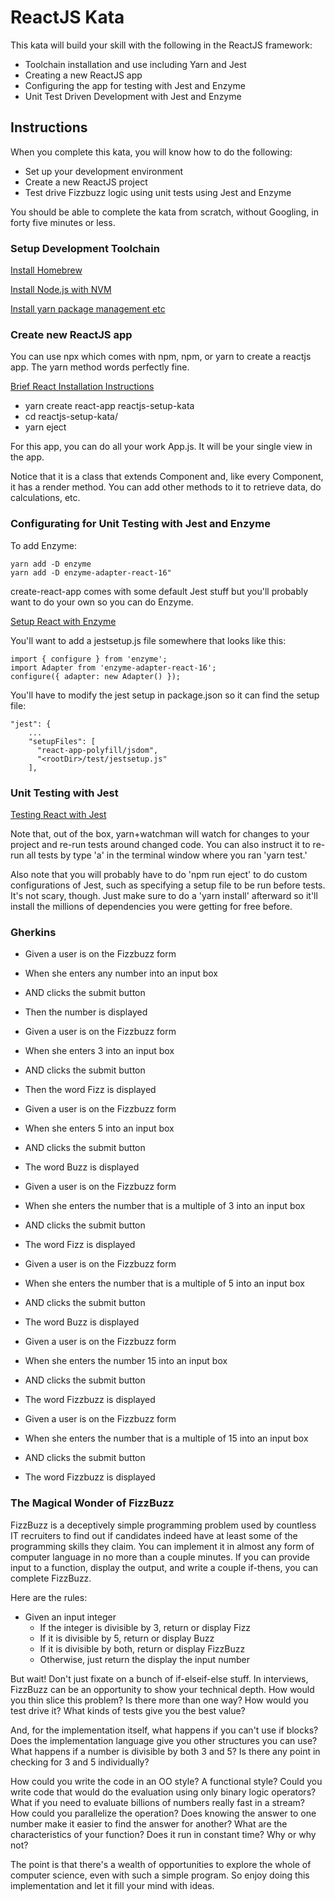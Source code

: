 # ReactJS Kata

This kata will build your skill with the following in the ReactJS framework:

* Toolchain installation and use including Yarn and Jest
* Creating a new ReactJS app
* Configuring the app for testing with Jest and Enzyme
* Unit Test Driven Development with Jest and Enzyme

## Instructions

When you complete this kata, you will know how to do the following:

* Set up your development environment
* Create a new ReactJS project
* Test drive Fizzbuzz logic using unit tests using Jest and Enzyme

You should be able to complete the kata from scratch, without Googling, in
forty five minutes or less.

### Setup Development Toolchain
[Install Homebrew](https://brew.sh/)

[Install Node.js with NVM](https://gist.github.com/d2s/372b5943bce17b964a79)

[Install yarn package management etc](https://yarnpkg.com/lang/en/docs/install/#mac-stable)

### Create new ReactJS app
You can use npx which comes with npm, npm, or yarn to create a reactjs app.  The yarn method words 
perfectly fine.

[Brief React Installation Instructions](https://facebook.github.io/create-react-app/docs/getting-started)

* yarn create react-app reactjs-setup-kata
* cd reactjs-setup-kata/
* yarn eject

For this app, you can do all your work App.js.  It will be your single view in the app.

Notice that it is a class that extends Component and, like every Component, it has a render
method.  You can add other methods to it to retrieve data, do calculations, etc.

### Configurating for Unit Testing with Jest and Enzyme

To add Enzyme:

```
yarn add -D enzyme
yarn add -D enzyme-adapter-react-16"
```

create-react-app comes with some default Jest stuff but you'll probably want to do your own
so you can do Enzyme.  

[Setup React with Enzyme](https://airbnb.io/enzyme/docs/installation/)

You'll want to add a jestsetup.js file somewhere that looks like this:

```
import { configure } from 'enzyme';
import Adapter from 'enzyme-adapter-react-16';   
configure({ adapter: new Adapter() });
```

You'll have to modify the jest setup in package.json so it can find the setup file:

```
"jest": {
    ...
    "setupFiles": [
      "react-app-polyfill/jsdom",
      "<rootDir>/test/jestsetup.js"
    ],
```

### Unit Testing with Jest
[Testing React with Jest](https://facebook.github.io/jest/docs/en/tutorial-react.html)

Note that, out of the box, yarn+watchman will watch for changes to your project and re-run
tests around changed code.  You can also instruct it to re-run all tests by type 'a' in
the terminal window where you ran 'yarn test.'

Also note that you will probably have to do 'npm run eject' to do custom configurations
of Jest, such as specifying a setup file to be run before tests.  It's not scary, though.
Just make sure to do a 'yarn install' afterward so it'll install the millions of 
dependencies you were getting for free before.

### Gherkins

* Given a user is on the Fizzbuzz form
* When she enters any number into an input box
* AND clicks the submit button
* Then the number is displayed

* Given a user is on the Fizzbuzz form
* When she enters 3 into an input box
* AND clicks the submit button
* Then the word Fizz is displayed

* Given a user is on the Fizzbuzz form
* When she enters 5 into an input box
* AND clicks the submit button
* The word Buzz is displayed

* Given a user is on the Fizzbuzz form
* When she enters the number that is a multiple of 3 into an input box
* AND clicks the submit button
* The word Fizz is displayed

* Given a user is on the Fizzbuzz form
* When she enters the number that is a multiple of 5 into an input box
* AND clicks the submit button
* The word Buzz is displayed

* Given a user is on the Fizzbuzz form
* When she enters the number 15 into an input box
* AND clicks the submit button
* The word Fizzbuzz is displayed

* Given a user is on the Fizzbuzz form
* When she enters the number that is a multiple of 15 into an input box
* AND clicks the submit button
* The word Fizzbuzz is displayed

### The Magical Wonder of FizzBuzz
FizzBuzz is a deceptively simple programming problem used by countless
IT recruiters to find out if candidates indeed have at least some of the
programming skills they claim.  You can implement it in almost any form
of computer language in no more than a couple minutes.  If you can provide
input to a function, display the output, and write a couple if-thens, you 
can complete FizzBuzz.

Here are the rules:
* Given an input integer
    * If the integer is divisible by 3, return or display Fizz
    * If it is divisible by 5, return or display Buzz
    * If it is divisible by both, return or display FizzBuzz
    * Otherwise, just return the display the input number
    
But wait!  Don't just fixate on a bunch of if-elseif-else stuff.  In interviews,
FizzBuzz can be an opportunity to show your technical depth.  How would you
thin slice this problem?  Is there more than one way?  How would you test
drive it?  What kinds of tests give you the best value?

And, for the implementation itself, what happens if you can't use if blocks?
Does the implementation language give you other structures you can use?
What happens if a number is divisible by both 3 and 5?  Is there any point
in checking for 3 and 5 individually?  

How could you write the code in an
OO style?  A functional style?  Could you write code that would do the
evaluation using only binary logic operators?  What if you need to evaluate
billions of numbers really fast in a stream?  How could you parallelize the
operation?  Does knowing the answer to one number make it easier to find
the answer for another?  What are the characteristics of your function?
Does it run in constant time?  Why or why not?

The point is that there's a wealth of opportunities to explore the whole of 
computer science, even with such a simple program.  So enjoy doing this
implementation and let it fill your mind with ideas.


